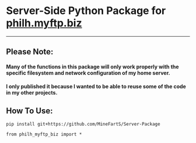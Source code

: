 <h1>Server-Side Python Package for <a href="https://philh.myftp.biz">philh.myftp.biz</a></h1>

<hr>

<h2>Please Note:</h2>

<h4>
Many of the functions in this package will only work properly with the specific filesystem and network configuration of my home server.
</h4>

<h4>
I only published it because I wanted to be able to reuse some of the code in my other projects. 
</h4>

<h2>How To Use:</h2>

`pip install git+https://github.com/MineFartS/Server-Package`

`from philh_myftp_biz import *`
